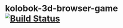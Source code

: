 # kolobok-3d-browser-game [![Build Status](https://travis-ci.org/meltedspark/kolobok-3d-browser-game.svg?branch=master)](https://travis-ci.org/meltedspark/kolobok-3d-browser-game)
